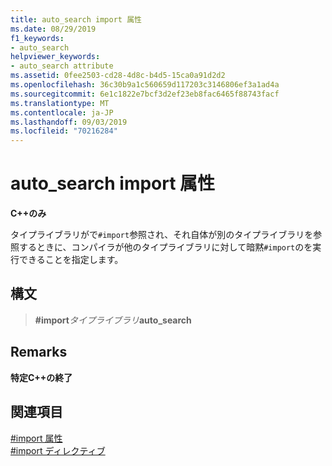 ```yaml
---
title: auto_search import 属性
ms.date: 08/29/2019
f1_keywords:
- auto_search
helpviewer_keywords:
- auto_search attribute
ms.assetid: 0fee2503-cd28-4d8c-b4d5-15ca0a91d2d2
ms.openlocfilehash: 36c30b9a1c560659d117203c3146806ef3a1ad4a
ms.sourcegitcommit: 6e1c1822e7bcf3d2ef23eb8fac6465f88743facf
ms.translationtype: MT
ms.contentlocale: ja-JP
ms.lasthandoff: 09/03/2019
ms.locfileid: "70216284"
---
```

# <a name="auto_search-import-attribute"></a>auto_search import 属性

**C++のみ**

タイプライブラリがで`#import`参照され、それ自体が別のタイプライブラリを参照するときに、コンパイラが他のタイプライブラリに対して暗黙`#import`のを実行できることを指定します。

## <a name="syntax"></a>構文

> **#import***タイプライブラリ***auto_search**

## <a name="remarks"></a>Remarks

**特定C++の終了**

## <a name="see-also"></a>関連項目

[#import 属性](../preprocessor/hash-import-attributes-cpp.md)\
[#import ディレクティブ](../preprocessor/hash-import-directive-cpp.md)
